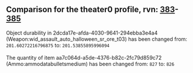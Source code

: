 ## Comparison for the theater0 profile, rvn: [383](https://github.com/PRO100KatYT/FortniteProfileRevisions/tree/main/profiles/theater0/383%20theater0.json)-[385](https://github.com/PRO100KatYT/FortniteProfileRevisions/tree/main/profiles/theater0/385%20theater0.json)

Object durability in 2dcda17e-afda-4030-9641-294ebba3e4a4 (Weapon:wid_assault_auto_halloween_sr_ore_t03) has been changed from: `201.60272216796875` to: `201.53855895996094`
<br><br>
The quantity of item aa7c064d-a5de-4376-b82c-2fc79d859c72 (Ammo:ammodatabulletsmedium) has been changed from: `827` to: `826`
<br><br>
